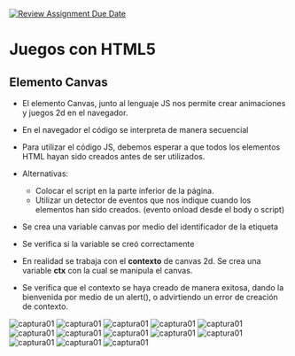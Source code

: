 [![Review Assignment Due Date](https://classroom.github.com/assets/deadline-readme-button-22041afd0340ce965d47ae6ef1cefeee28c7c493a6346c4f15d667ab976d596c.svg)](https://classroom.github.com/a/ccSaeeCJ)
# Juegos con HTML5

## Elemento Canvas

- El elemento Canvas, junto al lenguaje JS nos permite crear animaciones y juegos 2d en el navegador.

- En el navegador el código se interpreta de manera secuencial

- Para utilizar el código JS, debemos esperar a que todos los elementos HTML hayan sido creados antes de ser utilizados.

- Alternativas:
    - Colocar el script en la parte inferior de la página.
    - Utilizar un detector de eventos que nos indique cuando los elementos han sido creados. (evento onload desde el body o script)

- Se crea una variable canvas por medio del identificador de la etiqueta
- Se verifica si la variable se creó correctamente
- En realidad se trabaja con el **contexto** de canvas 2d. Se crea una variable **ctx** con la cual se manipula el canvas.
- Se verifica que el contexto se haya creado de manera exitosa, dando la bienvenida por medio de un alert(), o advirtiendo un error de creación de contexto.

![captura01](img/1.png)
![captura01](img/2.png)
![captura01](img/3.png)
![captura01](img/4.png)
![captura01](img/5.png)
![captura01](img/6.png)
![captura01](img/7.png)
![captura01](img/8.png)
![captura01](img/9.png)
![captura01](img/10.png)
![captura01](img11.png)
![captura01](img/12.png)
![captura01](img/13.png)

